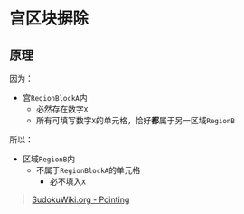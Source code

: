 # 宫区块摒除

<!-- START doctoc generated TOC please keep comment here to allow auto update -->
<!-- DON'T EDIT THIS SECTION, INSTEAD RE-RUN doctoc TO UPDATE -->

<!-- END doctoc generated TOC please keep comment here to allow auto update -->

## 原理

因为：
- 宫`RegionBlockA`内
	- 必然存在数字`X`
	- 所有可填写数字`X`的单元格，恰好**都**属于另一区域`RegionB`

所以：
- 区域`RegionB`内
	- 不属于`RegionBlockA`的单元格
		- 必不填入`X`

> [SudokuWiki.org - Pointing](https://www.sudokuwiki.org/Intersection_Removal)
